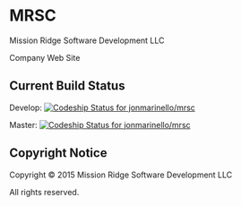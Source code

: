 MRSC
====

Mission Ridge Software Development LLC

Company Web Site

Current Build Status
--------------------

Develop: [ ![Codeship Status for jonmarinello/mrsc](https://www.codeship.io/projects/ff1d7c80-e3af-0131-ac19-1a224a6206b8/status?branch=develop)](https://www.codeship.io/projects/25487)

Master: [ ![Codeship Status for jonmarinello/mrsc](https://www.codeship.io/projects/ff1d7c80-e3af-0131-ac19-1a224a6206b8/status?branch=master)](https://www.codeship.io/projects/25487)



Copyright Notice
----------------

Copyright © 2015 Mission Ridge Software Development LLC

All rights reserved.
